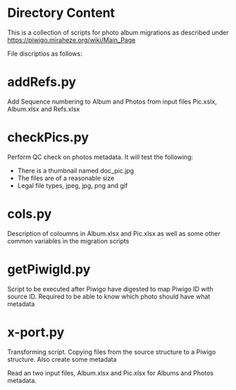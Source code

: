 # Directory Content

This is a collection of scripts for photo album migrations as described under https://piwigo.miraheze.org/wiki/Main_Page

File discriptios as follows:

# addRefs.py

Add Sequence numbering to Album and Photos from input files Pic.xslx, Album.xlsx and Refs.xlsx


# checkPics.py

Perform QC check on photos metadata. It will test the following:

- There is a thumbnail named doc_pic.jpg
- The files are of a reasonable size
- Legal file types, jpeg, jpg, png and gif

# cols.py

Description of coloumns in Album.xlsx and Pic.xlsx as well as some other common variables in the migration scripts

# getPiwigId.py

Script to be executed after Piwigo have digested to map Piwigo ID with source ID. Required to be able to know which photo should have what metadata

# x-port.py

Transforming script. Copying files from the source structure to a Piwigo structure. Also create some metadata

Read an two input files, Album.xlsx and Pic.xlsx for Albums and Photos metadata.
